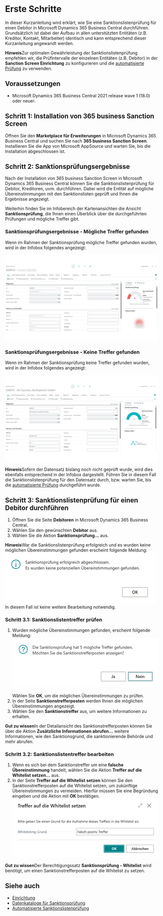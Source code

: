 # Erste Schritte

In dieser Kurzanleitung wird erklärt, wie Sie eine Sanktionslistenprüfung für einen Debitor in Microsoft Dynamics 365 Business Central durchführen. Grundsätzlich ist dabei der Aufbau in allen unterstützten Entitäten (z.B. Kreditor, Kontakt, Mitarbeiter) identisch und kann entsprechend dieser Kurzanleitung angewandt werden.

<div class="alert alert-info">
	<i class="fa-duotone fa-solid fa-circle-info fa-xl"></i>
    <strong>Hinweis</strong>Zur optimalen Gewährleistung der Sanktionslistenprüfung empfehlen wir, die Prüfintervalle der einzelnen Entitäten (z.B. Debitor) in der <strong>Sanction Screen Einrichtung</strong> zu konfigurieren und die <a href="automated-screening.md">automatisierte Prüfung</a> zu verwenden.
</div>

## Voraussetzungen

 - Microsoft Dynamics 365 Business Central 2021 release wave 1 (18.0) oder neuer.

## Schritt 1: Installation von 365 business Sanction Screen

Öffnen Sie den **Marketplace für Erweiterungen** in Microsoft Dynamics 365 Business Central und suchen Sie nach **365 business Sanction Screen**.
Installieren Sie die App von Microsoft AppSource und warten Sie, bis die Installation abgeschlossen ist.

## Schritt 2: Sanktionsprüfungsergebnisse

Nach der Installation von 365 business Sanction Screen in Microsoft Dynamics 365 Business Central können Sie die Sanktionslistenprüfung für Debitor, Kreditoren, uvm. durchführen. Dabei wird die Entität auf mögliche Übereinstimmungen mit den Sanktionslisten geprüft und Ihnen die Ergebnisse angezeigt.

Weiterhin finden Sie im Infobereich der Kartenansichten die Ansicht **Sanktionsprüfung**, die Ihnen einen Überblick über die durchgeführten Prüfungen und mögliche Treffer gibt.

### Sanktionsprüfungsergebnisse - Mögliche Treffer gefunden

Wenn im Rahmen der Sanktionsprüfung mögliche Treffer gefunden wurden, wird in der Infobox folgendes angezeigt:

![Sanktionsprüfungsergebnisse - Mögliche Treffer gefunden](/assets/images/365-business-sanction-screen/sanctionscreen.indicator.de-DE.png)

### Sanktionsprüfungsergebnisse - Keine Treffer gefunden

Wenn im Rahmen der Sanktionsprüfung keine Treffer gefunden wurden, wird in der Infobox folgendes angezeigt:

![Sanktionsprüfungsergebnisse - Keine Treffer gefunden](/assets/images/365-business-sanction-screen/sanctionscreen.indicator-good.de-DE.png)

<div class="alert alert-info">
	<i class="fa-duotone fa-solid fa-circle-info fa-xl"></i>
    <strong>Hinweis</strong>Sofern der Datensatz bislang noch nicht geprüft wurde, wird dies ebenfalls entsprechend in der Infobox dargestellt. Führen Sie in diesem Fall die Sanktionslistenprüfung für den Datensatz durch, bzw. warten Sie, bis die <a href="automated-screening.md">automatisierte Prüfung</a> durchgeführt wurde.
</div>

## Schritt 3: Sanktionslistenprüfung für einen Debitor durchführen

1. Öffnen Sie die Seite **Debitoren** in Microsoft Dynamics 365 Business Central.
2. Wählen Sie den gewünschten **Debitor** aus.
3. Wählen Sie die Aktion **Sanktionsprüfung...** aus.

<div class="alert alert-info">
	<i class="fa-duotone fa-solid fa-circle-info fa-xl"></i>
    <strong>Hinweis</strong>War die Sanktionslistenprüfung erfolgreich und es wurden keine möglichen Übereinstimmungen gefunden erscheint folgende Meldung:<br>
    <img src="/assets/images/365-business-sanction-screen/sanctionscreen-no-matches-message.de-DE.png"><br>
    In diesem Fall ist keine weitere Bearbeitung notwendig.
</div>

### Schritt 3.1: Sanktionslistentreffer prüfen

1. Wurden mögliche Übereinstimmungen gefunden, erscheint folgende Meldung:<br>
    <img src="/assets/images/365-business-sanction-screen/sanctionscreen-matches-found-message.de-DE.png"><br>
    <br>
    Wählen Sie **OK**, um die möglichen Übereinstimmungen zu prüfen.
2. In der Seite **Sanktionstrefferposten** werden Ihnen die möglichen Übereinstimmungen angezeigt.
3. Wählen Sie den **Sanktionstreffer** aus, um weitere Informationen zu erhalten.

<div class="alert alert-notice">
    <i class="fa-duotone fa-solid fa-lightbulb fa-xl"></i>
    <strong>Gut zu wissen</strong>In der Detailansicht des Sanktionstrefferposten können Sie über die Aktion <strong>Zusätzliche Informationen abrufen...</strong> weitere Informationen, wie den Sanktionsgrund, die sanktionierende Behörde und mehr abrufen.
</div>

### Schritt 3.2: Sanktionslistentreffer bearbeiten

1. Wenn es sich bei dem Sanktionstreffer um eine **falsche Übereinstimmung** handelt, wählen Sie die Aktion **Treffer auf die Whitelist setzen...** aus.
2. In der Seite **Treffer auf die Whitelist setzen** können Sie den Sanktionstrefferposten auf die Whitelist setzen, um zukünftige Übereinstimmungen zu vermeiden. Hierfür müssen Sie eine Begründung eingeben und die Aktion mit **OK** bestätigen.<br>
   ![Treffer auf die Whitelist setzen](/assets/images/365-business-sanction-screen/sanctionscreen-whitelist-entry.de-DE.png)

<div class="alert alert-notice">
    <i class="fa-duotone fa-solid fa-lightbulb fa-xl"></i>
    <strong>Gut zu wissen</strong>Der Berechtigungssatz <strong>Sanktionsprüfung - Whitelist</strong> wird benötigt, um einen Sanktionstrefferposten auf die Whitelist zu setzen.
</div>

## Siehe auch

- [Einrichtung](setup.md)
- [Datenkataloge für Sanktionsprüfung](data-sources.md)
- [Automatisierte Sanktionslistenprüfung](automated-screening.md)